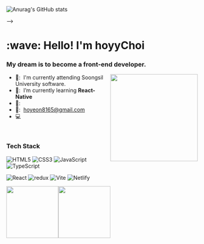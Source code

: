 <!-- ![header](https://capsule-render.vercel.app/api?type=wave&color=auto&height=300&section=header&text=hoyy%20Choi&fontSize=90)
<!--

🏫 Soongsil University software 19

📧 email : hoyeon8165@gmail.com

<img alt="html5" src ="https://img.shields.io/badge/html-E34F26.svg?&style=for-the-badge&logo=HTML5&logoColor=white"/>
Here are some ideas to get you started:

- 🔭 I’m currently working on ...
- 🌱 I’m currently learning ...
- 👯 I’m looking to collaborate on ...
- 🤔 I’m looking for help with ...
- 💬 Ask me about ...
- 📫 How to reach me: ...
- 😄 Pronouns: ...
- ⚡ Fun fact: ...
-->
![Anurag's GitHub stats](https://github-readme-stats.vercel.app/api?username=hoyyChoi&show_icons=true&theme=radical)

 -->

<h1 align="left" id="macropower-title">:wave: Hello! I'm hoyyChoi</h1>
<h3 align="left">My dream is to become a front-end developer.</h3>


<img align='right' src="https://media.giphy.com/media/836HiJc7pgzy8iNXCn/giphy.gif" width="230" />

- 🏫: &nbsp;I'm currently attending Soongsil University software.
- 📖: &nbsp;I’m currently learning **React-Native**
- 🐤: &nbsp;
- 📧: &nbsp;hoyeon8165@gmail.com
- :computer: &nbsp; 

<br>

### Tech Stack

![HTML5](https://img.shields.io/badge/-HTML5-%23E44D27?style=flat-square&logo=html5&logoColor=ffffff)
![CSS3](https://img.shields.io/badge/-CSS3-%231572B6?style=flat-square&logo=css3)
![JavaScript](https://img.shields.io/badge/-JavaScript-%23F7DF1C?style=flat-square&logo=javascript&logoColor=000000&labelColor=%23F7DF1C&color=%23FFCE5A)
![TypeScript](https://img.shields.io/badge/-TypeScript-007ACC?style=flat-square&logo=typescript&logoColor=white)
<!-- ![Vue.js](https://img.shields.io/badge/-Vue.js-%232c3e50?style=flat-square&logo=vuedotjs)
![Nuxt.js](https://img.shields.io/badge/-Nuxt.js-%23282C34?style=flat-square&logo=nuxtdotjs) -->
![React](https://img.shields.io/badge/-React-%23282C34?style=flat-square&logo=react)
<img alt="redux" src="https://img.shields.io/badge/-Redux-764ABC?style=flat-square&logo=redux&logoColor=white" />
![Vite](https://img.shields.io/badge/-Vite-%23646CFF?style=flat-square&logo=vite&logoColor=ffffff)
![Netlify](https://img.shields.io/badge/-Netlify-%2300C7B7?style=flat-square&logo=netlify&logoColor=ffffff)


<a href="https://www.adamalston.com/"><img height="137px" src="https://github-readme-stats.vercel.app/api?username=hoyyChoi&hide_title=true&hide_border=true&show_icons=true&include_all_commits=true&count_private=true&line_height=21&text_color=000&icon_color=000&bg_color=0,ea6161,ffc64d,fffc4d,52fa5a&theme=graywhite" /><!-- wi*quL3fcV --><img height="137px" src="https://github-readme-stats.vercel.app/api/top-langs/?username=hoyyChoi&hide=html&hide_title=true&hide_border=true&layout=compact&langs_count=6&exclude_repo=comp426,Redventures-Movie-Quotes&text_color=000&icon_color=fff&bg_color=0,52fa5a,4dfcff,c64dff&theme=graywhite" /></a>
